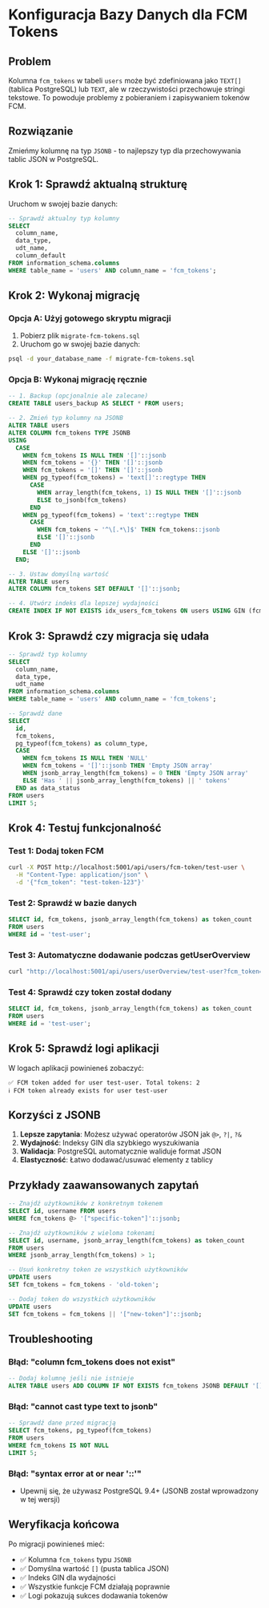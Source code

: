 # Konfiguracja Bazy Danych dla FCM Tokens

## Problem
Kolumna `fcm_tokens` w tabeli `users` może być zdefiniowana jako `TEXT[]` (tablica PostgreSQL) lub `TEXT`, ale w rzeczywistości przechowuje stringi tekstowe. To powoduje problemy z pobieraniem i zapisywaniem tokenów FCM.

## Rozwiązanie
Zmieńmy kolumnę na typ `JSONB` - to najlepszy typ dla przechowywania tablic JSON w PostgreSQL.

## Krok 1: Sprawdź aktualną strukturę

Uruchom w swojej bazie danych:

```sql
-- Sprawdź aktualny typ kolumny
SELECT 
  column_name, 
  data_type, 
  udt_name,
  column_default
FROM information_schema.columns 
WHERE table_name = 'users' AND column_name = 'fcm_tokens';
```

## Krok 2: Wykonaj migrację

### Opcja A: Użyj gotowego skryptu migracji
1. Pobierz plik `migrate-fcm-tokens.sql`
2. Uruchom go w swojej bazie danych:
```bash
psql -d your_database_name -f migrate-fcm-tokens.sql
```

### Opcja B: Wykonaj migrację ręcznie

```sql
-- 1. Backup (opcjonalnie ale zalecane)
CREATE TABLE users_backup AS SELECT * FROM users;

-- 2. Zmień typ kolumny na JSONB
ALTER TABLE users 
ALTER COLUMN fcm_tokens TYPE JSONB 
USING 
  CASE 
    WHEN fcm_tokens IS NULL THEN '[]'::jsonb
    WHEN fcm_tokens = '{}' THEN '[]'::jsonb
    WHEN fcm_tokens = '[]' THEN '[]'::jsonb
    WHEN pg_typeof(fcm_tokens) = 'text[]'::regtype THEN 
      CASE 
        WHEN array_length(fcm_tokens, 1) IS NULL THEN '[]'::jsonb
        ELSE to_jsonb(fcm_tokens)
      END
    WHEN pg_typeof(fcm_tokens) = 'text'::regtype THEN
      CASE 
        WHEN fcm_tokens ~ '^\[.*\]$' THEN fcm_tokens::jsonb
        ELSE '[]'::jsonb
      END
    ELSE '[]'::jsonb
  END;

-- 3. Ustaw domyślną wartość
ALTER TABLE users 
ALTER COLUMN fcm_tokens SET DEFAULT '[]'::jsonb;

-- 4. Utwórz indeks dla lepszej wydajności
CREATE INDEX IF NOT EXISTS idx_users_fcm_tokens ON users USING GIN (fcm_tokens);
```

## Krok 3: Sprawdź czy migracja się udała

```sql
-- Sprawdź typ kolumny
SELECT 
  column_name, 
  data_type, 
  udt_name
FROM information_schema.columns 
WHERE table_name = 'users' AND column_name = 'fcm_tokens';

-- Sprawdź dane
SELECT 
  id, 
  fcm_tokens, 
  pg_typeof(fcm_tokens) as column_type,
  CASE 
    WHEN fcm_tokens IS NULL THEN 'NULL'
    WHEN fcm_tokens = '[]'::jsonb THEN 'Empty JSON array'
    WHEN jsonb_array_length(fcm_tokens) = 0 THEN 'Empty JSON array'
    ELSE 'Has ' || jsonb_array_length(fcm_tokens) || ' tokens'
  END as data_status
FROM users 
LIMIT 5;
```

## Krok 4: Testuj funkcjonalność

### Test 1: Dodaj token FCM
```bash
curl -X POST http://localhost:5001/api/users/fcm-token/test-user \
  -H "Content-Type: application/json" \
  -d '{"fcm_token": "test-token-123"}'
```

### Test 2: Sprawdź w bazie danych
```sql
SELECT id, fcm_tokens, jsonb_array_length(fcm_tokens) as token_count
FROM users 
WHERE id = 'test-user';
```

### Test 3: Automatyczne dodawanie podczas getUserOverview
```bash
curl "http://localhost:5001/api/users/userOverview/test-user?fcm_token=new-token-456"
```

### Test 4: Sprawdź czy token został dodany
```sql
SELECT id, fcm_tokens, jsonb_array_length(fcm_tokens) as token_count
FROM users 
WHERE id = 'test-user';
```

## Krok 5: Sprawdź logi aplikacji

W logach aplikacji powinieneś zobaczyć:
```
✅ FCM token added for user test-user. Total tokens: 2
ℹ️ FCM token already exists for user test-user
```

## Korzyści z JSONB

1. **Lepsze zapytania**: Możesz używać operatorów JSON jak `@>`, `?|`, `?&`
2. **Wydajność**: Indeksy GIN dla szybkiego wyszukiwania
3. **Walidacja**: PostgreSQL automatycznie waliduje format JSON
4. **Elastyczność**: Łatwo dodawać/usuwać elementy z tablicy

## Przykłady zaawansowanych zapytań

```sql
-- Znajdź użytkowników z konkretnym tokenem
SELECT id, username FROM users 
WHERE fcm_tokens @> '["specific-token"]'::jsonb;

-- Znajdź użytkowników z wieloma tokenami
SELECT id, username, jsonb_array_length(fcm_tokens) as token_count
FROM users 
WHERE jsonb_array_length(fcm_tokens) > 1;

-- Usuń konkretny token ze wszystkich użytkowników
UPDATE users 
SET fcm_tokens = fcm_tokens - 'old-token';

-- Dodaj token do wszystkich użytkowników
UPDATE users 
SET fcm_tokens = fcm_tokens || '["new-token"]'::jsonb;
```

## Troubleshooting

### Błąd: "column fcm_tokens does not exist"
```sql
-- Dodaj kolumnę jeśli nie istnieje
ALTER TABLE users ADD COLUMN IF NOT EXISTS fcm_tokens JSONB DEFAULT '[]'::jsonb;
```

### Błąd: "cannot cast type text to jsonb"
```sql
-- Sprawdź dane przed migracją
SELECT fcm_tokens, pg_typeof(fcm_tokens) 
FROM users 
WHERE fcm_tokens IS NOT NULL 
LIMIT 5;
```

### Błąd: "syntax error at or near '::'"
- Upewnij się, że używasz PostgreSQL 9.4+ (JSONB został wprowadzony w tej wersji)

## Weryfikacja końcowa

Po migracji powinieneś mieć:
- ✅ Kolumna `fcm_tokens` typu `JSONB`
- ✅ Domyślna wartość `[]` (pusta tablica JSON)
- ✅ Indeks GIN dla wydajności
- ✅ Wszystkie funkcje FCM działają poprawnie
- ✅ Logi pokazują sukces dodawania tokenów
